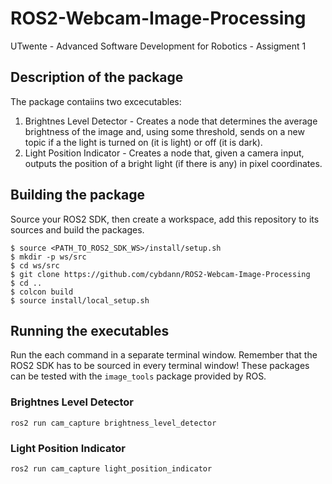 # ROS2-Webcam-Image-Processing
UTwente - Advanced Software Development for Robotics - Assigment 1

## Description of the package
The package contaiins two excecutables:
1. Brightnes Level Detector - Creates a node that determines the average brightness of the image and, using some threshold,
sends on a new topic if a the light is turned on (it is light) or off (it is dark).
2. Light Position Indicator - Creates a node that, given a camera input, outputs the position of a bright light (if there is any)
in pixel coordinates.

## Building the package
Source your ROS2 SDK, then create a workspace, add this repository to its sources and build the packages.

```
$ source <PATH_TO_ROS2_SDK_WS>/install/setup.sh
$ mkdir -p ws/src
$ cd ws/src
$ git clone https://github.com/cybdann/ROS2-Webcam-Image-Processing
$ cd ..
$ colcon build
$ source install/local_setup.sh
```
## Running the executables
Run the each command in a separate terminal window. Remember that the ROS2 SDK has to be sourced in every terminal window!
These packages can be tested with the `image_tools` package provided by ROS.

### Brightnes Level Detector
```
ros2 run cam_capture brightness_level_detector
```

### Light Position Indicator
```
ros2 run cam_capture light_position_indicator
```
